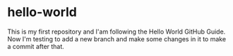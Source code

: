 # hello-world
This is my first repository and I'am following the Hello World GitHub Guide.
Now I'm testing to add a new branch and make some changes in it to make a commit after that.
